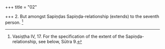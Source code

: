 +++
title = "02"

+++
2. But amongst Sapiṇḍas Sapiṇḍa-relationship (extends) to the seventh person. [^2] 


[^2]:  Vasiṣṭha IV, 17. For the specification of the extent of the Sapiṇḍa-relationship, see below, Sūtra 9.
